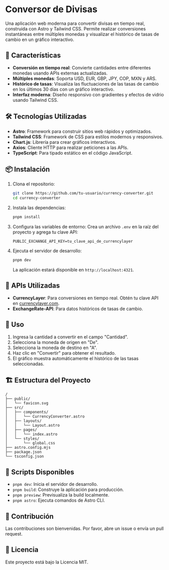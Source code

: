 # Conversor de Divisas

Una aplicación web moderna para convertir divisas en tiempo real, construida con Astro y Tailwind CSS. Permite realizar conversiones instantáneas entre múltiples monedas y visualizar el histórico de tasas de cambio en un gráfico interactivo.

## 🚀 Características

- **Conversión en tiempo real**: Convierte cantidades entre diferentes monedas usando APIs externas actualizadas.
- **Múltiples monedas**: Soporta USD, EUR, GBP, JPY, COP, MXN y ARS.
- **Histórico de tasas**: Visualiza las fluctuaciones de las tasas de cambio en los últimos 30 días con un gráfico interactivo.
- **Interfaz moderna**: Diseño responsivo con gradientes y efectos de vidrio usando Tailwind CSS.

## 🛠️ Tecnologías Utilizadas

- **Astro**: Framework para construir sitios web rápidos y optimizados.
- **Tailwind CSS**: Framework de CSS para estilos modernos y responsivos.
- **Chart.js**: Librería para crear gráficos interactivos.
- **Axios**: Cliente HTTP para realizar peticiones a las APIs.
- **TypeScript**: Para tipado estático en el código JavaScript.

## 📦 Instalación

1. Clona el repositorio:
   ```bash
   git clone https://github.com/tu-usuario/currency-converter.git
   cd currency-converter
   ```

2. Instala las dependencias:
   ```bash
   pnpm install
   ```

3. Configura las variables de entorno:
   Crea un archivo `.env` en la raíz del proyecto y agrega tu clave API:
   ```
   PUBLIC_EXCHANGE_API_KEY=tu_clave_api_de_currencylayer
   ```

4. Ejecuta el servidor de desarrollo:
   ```bash
   pnpm dev
   ```

   La aplicación estará disponible en `http://localhost:4321`.

## 🔑 APIs Utilizadas

- **CurrencyLayer**: Para conversiones en tiempo real. Obtén tu clave API en [currencylayer.com](https://currencylayer.com/).
- **ExchangeRate-API**: Para datos históricos de tasas de cambio.

## 📖 Uso

1. Ingresa la cantidad a convertir en el campo "Cantidad".
2. Selecciona la moneda de origen en "De".
3. Selecciona la moneda de destino en "A".
4. Haz clic en "Convertir" para obtener el resultado.
5. El gráfico muestra automáticamente el histórico de las tasas seleccionadas.

## 🏗️ Estructura del Proyecto

```
/
├── public/
│   └── favicon.svg
├── src/
│   ├── components/
│   │   └── CurrencyConverter.astro
│   ├── layouts/
│   │   └── Layout.astro
│   ├── pages/
│   │   └── index.astro
│   └── styles/
│       └── global.css
├── astro.config.mjs
├── package.json
└── tsconfig.json
```

## 📜 Scripts Disponibles

- `pnpm dev`: Inicia el servidor de desarrollo.
- `pnpm build`: Construye la aplicación para producción.
- `pnpm preview`: Previsualiza la build localmente.
- `pnpm astro`: Ejecuta comandos de Astro CLI.

## 🤝 Contribución

Las contribuciones son bienvenidas. Por favor, abre un issue o envía un pull request.

## 📄 Licencia

Este proyecto está bajo la Licencia MIT.
